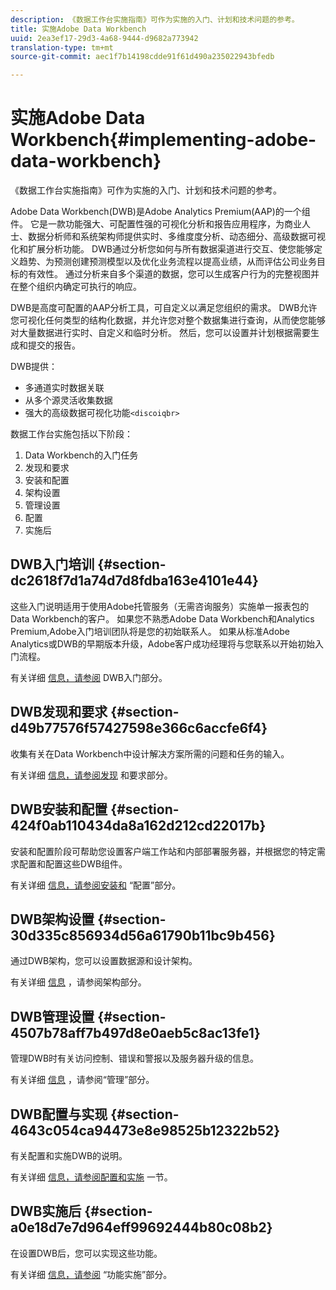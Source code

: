 ```yaml
---
description: 《数据工作台实施指南》可作为实施的入门、计划和技术问题的参考。
title: 实施Adobe Data Workbench
uuid: 2ea3ef17-29d3-4a68-9444-d9682a773942
translation-type: tm+mt
source-git-commit: aec1f7b14198cdde91f61d490a235022943bfedb

---
```



# 实施Adobe Data Workbench{#implementing-adobe-data-workbench}

《数据工作台实施指南》可作为实施的入门、计划和技术问题的参考。

Adobe Data Workbench(DWB)是Adobe Analytics Premium(AAP)的一个组件。 它是一款功能强大、可配置性强的可视化分析和报告应用程序，为商业人士、数据分析师和系统架构师提供实时、多维度度分析、动态细分、高级数据可视化和扩展分析功能。 DWB通过分析您如何与所有数据渠道进行交互、使您能够定义趋势、为预测创建预测模型以及优化业务流程以提高业绩，从而评估公司业务目标的有效性。 通过分析来自多个渠道的数据，您可以生成客户行为的完整视图并在整个组织内确定可执行的响应。

DWB是高度可配置的AAP分析工具，可自定义以满足您组织的需求。 DWB允许您可视化任何类型的结构化数据，并允许您对整个数据集进行查询，从而使您能够对大量数据进行实时、自定义和临时分析。 然后，您可以设置并计划根据需要生成和提交的报告。

DWB提供：

* 多通道实时数据关联
* 从多个源灵活收集数据
* 强大的高级数据可视化功能`<discoiqbr>`

数据工作台实施包括以下阶段：

1. Data Workbench的入门任务
1. 发现和要求
1. 安装和配置
1. 架构设置
1. 管理设置
1. 配置
1. 实施后

## DWB入门培训 {#section-dc2618f7d1a74d7d8fdba163e4101e44}

这些入门说明适用于使用Adobe托管服务（无需咨询服务）实施单一报表包的Data Workbench的客户。 如果您不熟悉Adobe Data Workbench和Analytics Premium,Adobe入门培训团队将是您的初始联系人。 如果从标准Adobe Analytics或DWB的早期版本升级，Adobe客户成功经理将与您联系以开始初始入门流程。

有关详细 [信息，请参阅](../../home/dwb-implement-overview/dwb-implement-provision/dwb-implement-onboarding.md#concept-e93aba41b26a410f959c5ca7f8e33355) DWB入门部分。

## DWB发现和要求 {#section-d49b77576f57427598e366c6accfe6f4}

收集有关在Data Workbench中设计解决方案所需的问题和任务的输入。

有关详细 [信息，请参阅发现](../../home/dwb-implement-overview/dwb-implement-discovery.md#concept-1544d4864e9e437bbd11b1380c1b4c9a) 和要求部分。

## DWB安装和配置 {#section-424f0ab110434da8a162d212cd22017b}

安装和配置阶段可帮助您设置客户端工作站和内部部署服务器，并根据您的特定需求配置和配置这些DWB组件。

有关详细 [信息，请参阅安装和](../../home/dwb-implement-overview/dwb-implement-provision/dwb-implement-provision.md#concept-a1ec50671ffd4a8faab09a48bc098e8f) “配置”部分。

## DWB架构设置 {#section-30d335c856934d56a61790b11bc9b456}

通过DWB架构，您可以设置数据源和设计架构。

有关详细 [信息](../../home/dwb-implement-overview/dwb-implement-architecture/dwb-implement-architecture.md#concept-63dc9aa839e54bc78f7a3d720ce97d56) ，请参阅架构部分。

## DWB管理设置 {#section-4507b78aff7b497d8e0aeb5c8ac13fe1}

管理DWB时有关访问控制、错误和警报以及服务器升级的信息。

有关详细 [信息](../../home/dwb-implement-overview/dwb-implement-admin.md#concept-68578dac67314c62a67ddfb4f33458a1) ，请参阅“管理”部分。

## DWB配置与实现 {#section-4643c054ca94473e8e98525b12322b52}

有关配置和实施DWB的说明。

有关详细 [信息，请参阅配置和实施](../../home/dwb-implement-overview/dwb-implement-configure/dwb-implement-configure.md#concept-baffe3a57f4649cea7b6eff9a7704dc6) 一节。

## DWB实施后 {#section-a0e18d7e7d964eff99692444b80c08b2}

在设置DWB后，您可以实现这些功能。

有关详细 [信息，请参阅](../../home/dwb-implement-overview/dwb-implement-deliver/dwb-implement-deliver.md#concept-9afa96d72a544fb4a3d1eb5be799012c) “功能实施”部分。
